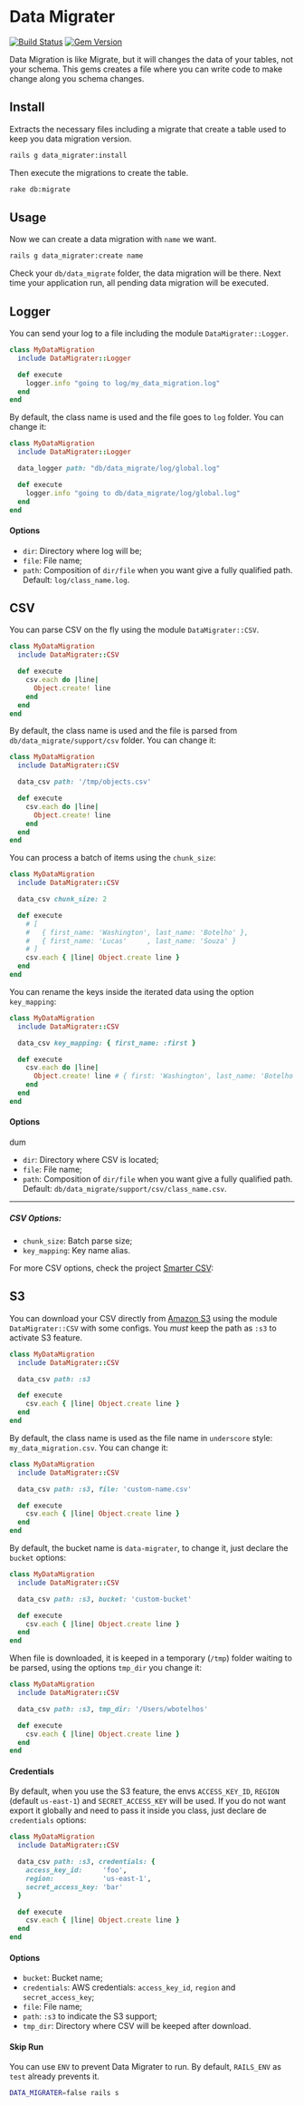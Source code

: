 # Data Migrater

[![Build Status](https://travis-ci.org/getninjas/data_migrater.svg)](https://travis-ci.org/getninjas/data_migrater)
[![Gem Version](https://badge.fury.io/rb/data_migrater.svg)](https://badge.fury.io/rb/data_migrater)

Data Migration is like Migrate, but it will changes the data of your tables,
not your schema. This gems creates a file where you can write code to make
change along you schema changes.

## Install

Extracts the necessary files including a migrate that create a table used
to keep you data migration version.

```bash
rails g data_migrater:install
```

Then execute the migrations to create the table.

```bash
rake db:migrate
```

## Usage

Now we can create a data migration with `name` we want.

```bash
rails g data_migrater:create name
```

Check your `db/data_migrate` folder, the data migration will be there.
Next time your application run, all pending data migration will be executed.

## Logger

You can send your log to a file including the module `DataMigrater::Logger`.

```ruby
class MyDataMigration
  include DataMigrater::Logger

  def execute
    logger.info "going to log/my_data_migration.log"
  end
end
```

By default, the class name is used and the file goes to `log` folder. You can change it:

```ruby
class MyDataMigration
  include DataMigrater::Logger

  data_logger path: "db/data_migrate/log/global.log"

  def execute
    logger.info "going to db/data_migrate/log/global.log"
  end
end
```

#### Options

- `dir`: Directory where log will be;
- `file`: File name;
- `path`: Composition of `dir/file` when you want give a fully qualified path. Default: `log/class_name.log`.

## CSV

You can parse CSV on the fly using the module `DataMigrater::CSV`.

```ruby
class MyDataMigration
  include DataMigrater::CSV

  def execute
    csv.each do |line|
      Object.create! line
    end
  end
end
```

By default, the class name is used and the file is parsed from `db/data_migrate/support/csv` folder. You can change it:

```ruby
class MyDataMigration
  include DataMigrater::CSV

  data_csv path: '/tmp/objects.csv'

  def execute
    csv.each do |line|
      Object.create! line
    end
  end
end
```

You can process a batch of items using the `chunk_size`:

```ruby
class MyDataMigration
  include DataMigrater::CSV

  data_csv chunk_size: 2

  def execute
    # [
    #   { first_name: 'Washington', last_name: 'Botelho' },
    #   { first_name: 'Lucas'     , last_name: 'Souza' }
    # ]
    csv.each { |line| Object.create line }
  end
end
```

You can rename the keys inside the iterated data using the option `key_mapping`:

```ruby
class MyDataMigration
  include DataMigrater::CSV

  data_csv key_mapping: { first_name: :first }

  def execute
    csv.each do |line|
      Object.create! line # { first: 'Washington', last_name: 'Botelho' }
    end
  end
end
```

#### Options
dum
- `dir`: Directory where CSV is located;
- `file`: File name;
- `path`: Composition of `dir/file` when you want give a fully qualified path. Default: `db/data_migrate/support/csv/class_name.csv`.

---

##### CSV Options:

- `chunk_size`: Batch parse size;
- `key_mapping`: Key name alias.

For more CSV options, check the project [Smarter CSV](https://github.com/tilo/smarter_csv):

## S3

You can download your CSV directly from [Amazon S3](https://aws.amazon.com/s3) using the module `DataMigrater::CSV` with some configs.
You *must* keep the path as `:s3` to activate S3 feature.

```ruby
class MyDataMigration
  include DataMigrater::CSV

  data_csv path: :s3

  def execute
    csv.each { |line| Object.create line }
  end
end
```

By default, the class name is used as the file name in `underscore` style: `my_data_migration.csv`. You can change it:

```ruby
class MyDataMigration
  include DataMigrater::CSV

  data_csv path: :s3, file: 'custom-name.csv'

  def execute
    csv.each { |line| Object.create line }
  end
end
```

By default, the bucket name is `data-migrater`, to change it, just declare the `bucket` options:

```ruby
class MyDataMigration
  include DataMigrater::CSV

  data_csv path: :s3, bucket: 'custom-bucket'

  def execute
    csv.each { |line| Object.create line }
  end
end
```

When file is downloaded, it is keeped in a temporary (`/tmp`) folder waiting to be parsed, using the options `tmp_dir` you change it:

```ruby
class MyDataMigration
  include DataMigrater::CSV

  data_csv path: :s3, tmp_dir: '/Users/wbotelhos'

  def execute
    csv.each { |line| Object.create line }
  end
end
```

#### Credentials

By default, when you use the S3 feature, the envs `ACCESS_KEY_ID`, `REGION` (default `us-east-1`) and `SECRET_ACCESS_KEY` will be used.
If you do not want export it globally and need to pass it inside you class, just declare de `credentials` options:

```ruby
class MyDataMigration
  include DataMigrater::CSV

  data_csv path: :s3, credentials: {
    access_key_id:     'foo',
    region:            'us-east-1',
    secret_access_key: 'bar'
  }

  def execute
    csv.each { |line| Object.create line }
  end
end
```

#### Options

- `bucket`: Bucket name;
- `credentials`: AWS credentials: `access_key_id`, `region` and `secret_access_key`;
- `file`: File name;
- `path`: `:s3` to indicate the S3 support;
- `tmp_dir`: Directory where CSV will be keeped after download.

#### Skip Run

You can use `ENV` to prevent Data Migrater to run. By default, `RAILS_ENV` as `test` already prevents it.

```bash
DATA_MIGRATER=false rails s
```
